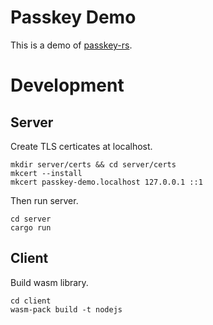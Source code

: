 # Passkey Demo
This is a demo of [passkey-rs](https://github.com/1Password/passkey-rs).

# Development
## Server
Create TLS certicates at localhost.
```
mkdir server/certs && cd server/certs
mkcert --install
mkcert passkey-demo.localhost 127.0.0.1 ::1
```

Then run server.
```
cd server
cargo run
```

## Client
Build wasm library.
```
cd client
wasm-pack build -t nodejs
```
